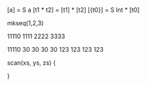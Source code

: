 [a] = S a
[t1 * t2] = [t1] * [t2]
[{t0}] = S Int * [t0]


mkseq(1,2,3)

11110
1111
2222
3333

11110
30  30  30  30
123 123 123 123

scan(xs, ys, zs) {

}
